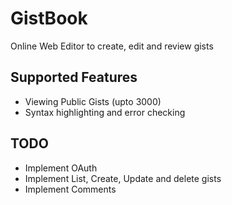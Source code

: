 # GistBook

Online Web Editor to create, edit and review gists

## Supported Features

* Viewing Public Gists (upto 3000)
* Syntax highlighting and error checking

## TODO

* Implement OAuth
* Implement List, Create, Update and delete gists
* Implement Comments  